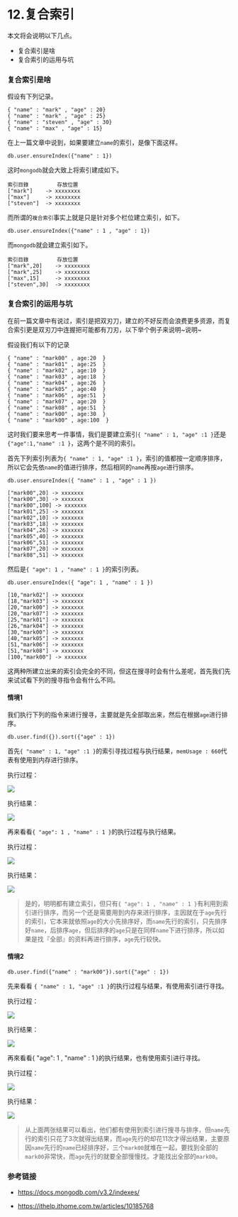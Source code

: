 # 12.复合索引

本文将会说明以下几点。

- 复合索引是啥
- 复合索引的运用与坑





### 复合索引是啥 

假设有下列记录。

```
{ "name" : "mark" , "age" : 20}
{ "name" : "mark" , "age" : 25}
{ "name" : "steven" , "age" : 30}
{ "name" : "max" , "age" : 15}
```

在上一篇文章中说到，如果要建立`name`的索引，是像下面这样。

```
db.user.ensureIndex({"name" : 1})
```

这时`mongodb`就会大致上将索引建成如下。

```
索引目錄         存放位置
["mark"]    -> xxxxxxxx
["max"]     -> xxxxxxxx
["steven"]  -> xxxxxxxx
```

而所谓的`複合索引`事实上就是只是针对多个栏位建立索引，如下。

```
db.user.ensureIndex({"name" : 1 , "age" : 1})
```

而`mongodb`就会建立索引如下。

```
索引目錄         存放位置
["mark",20]    -> xxxxxxxx
["mark",25]    -> xxxxxxxx
["max",15]     -> xxxxxxxx
["steven",30]  -> xxxxxxxx
```





### 复合索引的运用与坑

在前一篇文章中有说过，索引是把双刃刀，建立的不好反而会浪费更多资源，而复合索引更是双刃刀中连握把可能都有刀刃，以下举个例子来说明~说明~

假设我们有以下的记录

```
{ "name" : "mark00" , age:20  }
{ "name" : "mark01" , age:25  }
{ "name" : "mark02" , age:10  }
{ "name" : "mark03" , age:18  }
{ "name" : "mark04" , age:26  }
{ "name" : "mark05" , age:40  }
{ "name" : "mark06" , age:51  }
{ "name" : "mark07" , age:20  }
{ "name" : "mark08" , age:51  }
{ "name" : "mark00" , age:30  }
{ "name" : "mark00" , age:100  }
```

这时我们要来思考一件事情，我们是要建立索引`{ "name" : 1, "age" :1 }`还是`{"age":1,"name" :1 }`，这两个是不同的索引。

首先下列索引列表为`{ "name" : 1, "age" :1 }`，索引的值都按一定顺序排序，所以它会先依`name`的值进行排序，然后相同的`name`再按`age`进行排序。

```
db.user.ensureIndex({ "name" : 1 , "age" : 1 })

["mark00",20] -> xxxxxxx 
["mark00",30] -> xxxxxxx 
["mark00",100] -> xxxxxxx 
["mark01",25] -> xxxxxxx  
["mark02",10] -> xxxxxxx  
["mark03",18] -> xxxxxxx  
["mark04",26] -> xxxxxxx  
["mark05",40] -> xxxxxxx  
["mark06",51] -> xxxxxxx  
["mark07",20] -> xxxxxxx  
["mark08",51] -> xxxxxxx  
```

然后是`{ "age": 1 , "name" : 1 }`的索引列表。

```
db.user.ensureIndex({ "age": 1 , "name" : 1 })

[10,"mark02"] -> xxxxxxx
[18,"mark03"] -> xxxxxxx
[20,"mark00"] -> xxxxxxx
[20,"mark07"] -> xxxxxxx
[25,"mark01"] -> xxxxxxx
[26,"mark04"] -> xxxxxxx
[30,"mark00"] -> xxxxxxx
[40,"mark05"] -> xxxxxxx
[51,"mark06"] -> xxxxxxx
[51,"mark08"] -> xxxxxxx
[100,"mark00"] -> xxxxxxx
```

这两种所建立出来的索引会完全的不同，但这在搜寻时会有什么差呢，首先我们先来试试看下列的搜寻指令会有什么不同。



#### 情境1

我们执行下列的指令来进行搜寻，主要就是先全部取出来，然后在根据`age`进行排序。

```
db.user.find({}).sort({"age" : 1})
```

首先`{ "name" : 1, "age" :1 }`的索引寻找过程与执行结果，`memUsage : 660`代表有使用到内存进行排序。

执行过程：

![](https://raw.githubusercontent.com/affectalways/Flee-as-a-bird-to-your-mountain/main/img/12.%E7%B4%A2%E5%BC%9501.png)

执行结果：

![](https://raw.githubusercontent.com/affectalways/Flee-as-a-bird-to-your-mountain/main/img/12.%E7%B4%A2%E5%BC%9502.png)



再来看看`{ "age": 1 , "name" : 1 }`的执行过程与执行结果。

执行过程：

![](https://raw.githubusercontent.com/affectalways/Flee-as-a-bird-to-your-mountain/main/img/12.%E7%B4%A2%E5%BC%9503.png)

执行结果：

![](https://raw.githubusercontent.com/affectalways/Flee-as-a-bird-to-your-mountain/main/img/12.%E7%B4%A2%E5%BC%9504.png)

> 是的，明明都有建立索引，但只有`{ "age": 1 , "name" : 1 }`有利用到索引进行排序，而另一个还是需要用到内存来进行排序，主因就在于`age`先行的索引，它本来就依照`age`的大小先排序好，而`name`先行的索引，只先排序好`name`，后排序`age`，但后排序的`age`只是在同样`name`下进行排序，所以如果是找『全部』的资料再进行排序，`age`先行较快。





#### 情境2

```
db.user.find({"name" : "mark00"}).sort({"age" : 1})
```

先来看看 `{ "name" : 1, "age" :1 }`的执行过程与结果，有使用索引进行寻找。

执行过程：

![](https://raw.githubusercontent.com/affectalways/Flee-as-a-bird-to-your-mountain/main/img/12.%E7%B4%A2%E5%BC%9507.png)

执行结果：

![](https://raw.githubusercontent.com/affectalways/Flee-as-a-bird-to-your-mountain/main/img/12.%E7%B4%A2%E5%BC%9506.png)



再來看看{ "age": 1 , "name" : 1 }的执行结果，也有使用索引进行寻找。

执行过程：

![](https://raw.githubusercontent.com/affectalways/Flee-as-a-bird-to-your-mountain/main/img/12.%E7%B4%A2%E5%BC%9505.png)

执行结果：

![](https://raw.githubusercontent.com/affectalways/Flee-as-a-bird-to-your-mountain/main/img/12.%E7%B4%A2%E5%BC%9508.png)

> 从上面两张结果可以看出，他们都有使用到索引进行搜寻与排序，但`name`先行的索引只花了3次就得出结果，而`age`先行的却花11次才得出结果，主要原因`name`先行的`name`已经排序好，三个`mark00`就堆在一起，要找到全部的`mark00`非常快，而`age`先行的就要全部慢慢找，才能找出全部的`mark00`。





### 参考链接

- https://docs.mongodb.com/v3.2/indexes/

- https://ithelp.ithome.com.tw/articles/10185768